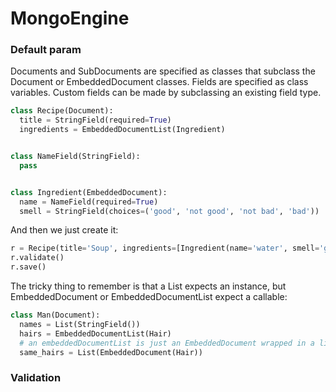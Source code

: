 # MongoEngine #

### Default param ###
Documents and SubDocuments are specified as classes that subclass the Document or EmbeddedDocument classes.
Fields are specified as class variables. Custom fields can be made by subclassing an existing field type.


```python
class Recipe(Document):
  title = StringField(required=True)
  ingredients = EmbeddedDocumentList(Ingredient)


class NameField(StringField):
  pass


class Ingredient(EmbeddedDocument):
  name = NameField(required=True)
  smell = StringField(choices=('good', 'not good', 'not bad', 'bad'))
```
And then we just create it:
```python
r = Recipe(title='Soup', ingredients=[Ingredient(name='water', smell='good')])
r.validate()
r.save()
```

The tricky thing to remember is that a List expects an instance, but EmbeddedDocument or EmbeddedDocumentList expect a callable:
```python
class Man(Document):
  names = List(StringField())
  hairs = EmbeddedDocumentList(Hair)
  # an embeddedDocumentList is just an EmbeddedDocument wrapped in a list.
  same_hairs = List(EmbeddedDocument(Hair))
```

### Validation ###
